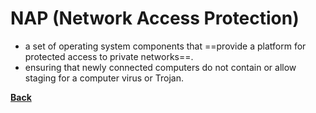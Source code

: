 # NAP (Network Access Protection)
- a set of operating system components that ==provide a platform for protected access to private networks==.
- ensuring that newly connected computers do not contain or allow staging for a computer virus or Trojan.

**[Back](IntroHTML.md)** 